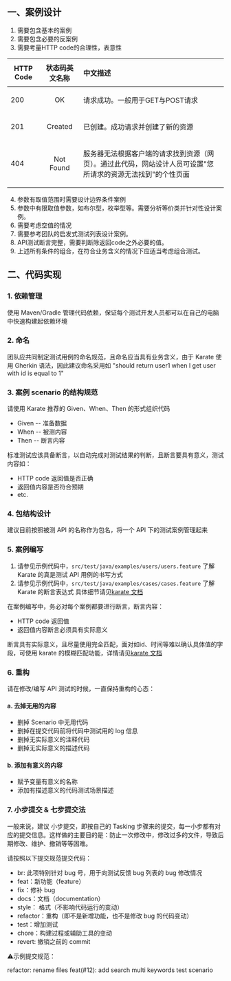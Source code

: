 ## 一、案例设计
1. 需要包含基本的案例
2. 需要包含必要的反案例
3. 需要考量HTTP code的合理性，表意性

| HTTP Code        | 状态码英文名称           | <p align="left">中文描述</p>  |
| ------------- |:-------------:| -----:|
| 200      | OK | <p align="left">请求成功。一般用于GET与POST请求</p> |
| 201      | Created      |   <p align="left">已创建。成功请求并创建了新的资源</p> |
| 404| Not Found      |    <p align="left">服务器无法根据客户端的请求找到资源（网页）。通过此代码，网站设计人员可设置"您所请求的资源无法找到"的个性页面</p> |


4. 参数有取值范围时需要设计边界条件案例
5. 参数中有限取值参数，如布尔型，枚举型等。需要分析等价类并针对性设计案例。
6. 需要考虑空值的情况
7. 需要参考团队的启发式测试列表设计案例。
8. API测试断言完整，需要判断除返回code之外必要的值。
9. 上述所有条件的组合，在符合业务含义的情况下应适当考虑组合测试。

## 二、代码实现
### 1. 依赖管理
使用 Maven/Gradle 管理代码依赖，保证每个测试开发人员都可以在自己的电脑中快速构建起依赖环境

### 2. 命名
团队应共同制定测试用例的命名规范，且命名应当具有业务含义，由于 Karate 使用 Gherkin 语法，因此建议命名采用如
"should return user1 when I get user with id is equal to 1"

### 3. 案例 scenario 的结构规范
请使用 Karate 推荐的 Given、When、Then 的形式组织代码

* Given -- 准备数据
* When -- 被测内容
* Then -- 断言内容

标准测试应该具备断言，以自动完成对测试结果的判断，且断言要具有意义，测试内容如：
* HTTP code 返回值是否正确
* 返回值内容是否符合预期
* etc.

### 4. 包结构设计
建议目前按照被测 API 的名称作为包名，将一个 API 下的测试案例管理起来

### 5. 案例编写
1. 请参见示例代码中，`src/test/java/examples/users/users.feature` 了解 Karate 的真是测试 API 用例的书写方式
2. 请参见示例代码中，`src/test/java/examples/cases/cases.feature` 了解 Karate 的断言表达式
具体细节请见[karate 文档](https://intuit.github.io/karate/)

在案例编写中，务必对每个案例都要进行断言，断言内容：
* HTTP code 返回值
* 返回值内容断言必须具有实际意义

断言具有实际意义，且尽量使用完全匹配，面对如id、时间等难以确认具体值的字段，可使用 karate 的模糊匹配功能，详情请见[karate 文档](https://intuit.github.io/karate/)

### 6. 重构
请在修改/编写 API 测试的时候，一直保持重构的心态：
#### a. 去掉无用的内容
* 删掉 Scenario 中无用代码
* 删掉在提交代码前将代码中测试用的 log 信息
* 删掉无实际意义的注释代码
* 删掉无实际意义的描述代码

#### b. 添加有意义的内容
* 赋予变量有意义的名称
* 添加有描述意义的代码测试场景描述

### 7. 小步提交 & 七步提交法
一般来说，建议 小步提交，即按自己的 Tasking 步骤来的提交，每一小步都有对应的提交信息。这样做的主要目的是：防止一次修改中，修改过多的文件，导致后期修改、维护、撤销等等困难。

请按照以下提交规范提交代码：
* br: 此项特别针对 bug 号，用于向测试反馈 bug 列表的 bug 修改情况
* feat：新功能（feature）
* fix：修补 bug
* docs：文档（documentation）
* style： 格式（不影响代码运行的变动）
* refactor：重构（即不是新增功能，也不是修改 bug 的代码变动）
* test：增加测试
* chore：构建过程或辅助工具的变动
* revert: 撤销之前的 commit

⚠️示例提交规范：

refactor: rename files
feat(#12): add search multi keywords test scenario
